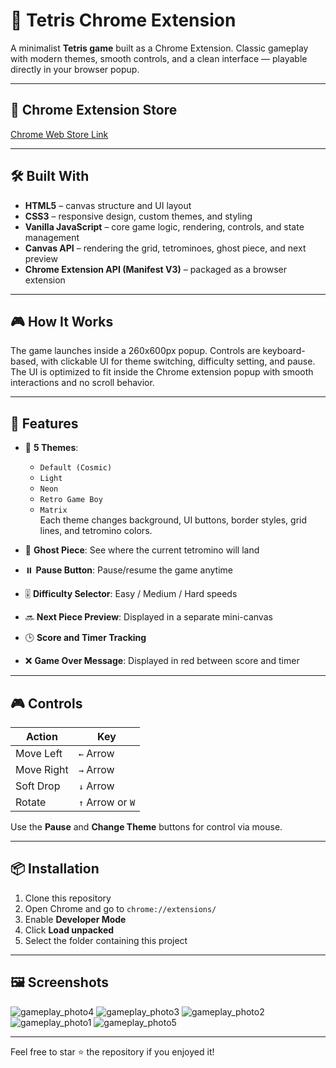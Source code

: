# 🧱 Tetris Chrome Extension

A minimalist **Tetris game** built as a Chrome Extension. Classic gameplay with modern themes, smooth controls, and a clean interface — playable directly in your browser popup.

---

## 🔗 Chrome Extension Store
  
[Chrome Web Store Link](https://chromewebstore.google.com/detail/tetris-game/mkjcelljpjjlblgbobjeblfijbcbkkpm?authuser=1&hl=en-US)

---

## 🛠️ Built With

- **HTML5** – canvas structure and UI layout  
- **CSS3** – responsive design, custom themes, and styling  
- **Vanilla JavaScript** – core game logic, rendering, controls, and state management  
- **Canvas API** – rendering the grid, tetrominoes, ghost piece, and next preview  
- **Chrome Extension API (Manifest V3)** – packaged as a browser extension  

---

## 🎮 How It Works

The game launches inside a 260x600px popup. Controls are keyboard-based, with clickable UI for theme switching, difficulty setting, and pause. The UI is optimized to fit inside the Chrome extension popup with smooth interactions and no scroll behavior.

---

## 🎯 Features

- 🎨 **5 Themes**:  
  - `Default (Cosmic)`  
  - `Light`  
  - `Neon`  
  - `Retro Game Boy`  
  - `Matrix`  
  Each theme changes background, UI buttons, border styles, grid lines, and tetromino colors.

- 👻 **Ghost Piece**: See where the current tetromino will land

- ⏸️ **Pause Button**: Pause/resume the game anytime

- 🎚️ **Difficulty Selector**: Easy / Medium / Hard speeds

- 🔜 **Next Piece Preview**: Displayed in a separate mini-canvas

- 🕒 **Score and Timer Tracking**

- ❌ **Game Over Message**: Displayed in red between score and timer

---

## 🎮 Controls

| Action              | Key              |
|---------------------|------------------|
| Move Left           | `←` Arrow        |
| Move Right          | `→` Arrow        |
| Soft Drop           | `↓` Arrow        |
| Rotate              | `↑` Arrow or `W` |

Use the **Pause** and **Change Theme** buttons for control via mouse.

---

## 📦 Installation

1. Clone this repository
2. Open Chrome and go to `chrome://extensions/`
3. Enable **Developer Mode**
4. Click **Load unpacked**
5. Select the folder containing this project

---

## 🖼️ Screenshots
![gameplay_photo4](https://github.com/user-attachments/assets/d14f0095-4292-46c8-bdcf-d2bd478947b4)
![gameplay_photo3](https://github.com/user-attachments/assets/c37267aa-e4bf-4c20-bdfd-e0b17c059965)
![gameplay_photo2](https://github.com/user-attachments/assets/3b99a4c9-14ce-4823-beff-96d09e5f5a75)
![gameplay_photo1](https://github.com/user-attachments/assets/315c07e4-6b44-49dd-8dca-36bb59578b6a)
![gameplay_photo5](https://github.com/user-attachments/assets/9fdaac3a-edcf-4eba-8569-75b7d4244c3a)


---

Feel free to star ⭐ the repository if you enjoyed it!
